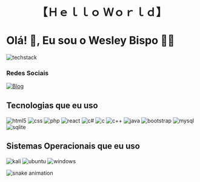 <!--Title -->
<h1 align="center">
  【Ｈｅｌｌｏ Ｗｏｒｌｄ】
</h1>


# Olá! 👋, Eu sou o Wesley Bispo 🧑‍💻

<!-- Background -->

![techstack](https://user-images.githubusercontent.com/52347812/137624699-ce6bb7ee-eb84-46f1-ac69-c4b78b22db90.png)

<!-- Introduction -->




### Redes Sociais
[![Blog](https://img.shields.io/badge/LinkedIn-0077B5?style=for-the-badge&logo=linkedin&logoColor=white)](https://www.linkedin.com/in/wesley-santos-56869a266/)




## Tecnologias que eu uso 

<div>
  <img  align="center" alt="html5" src="https://img.shields.io/badge/HTML5-E34F26?style=for-the-badge&logo=html5&logoColor=white">
  <img  align="center" alt="css" src="https://img.shields.io/badge/CSS3-1572B6?style=for-the-badge&logo=css3&logoColor=white">
  <img  align="center" alt="php" src="https://img.shields.io/badge/PHP-777BB4?style=for-the-badge&logo=php&logoColor=white">
  <img  align="center" alt="react" src="https://img.shields.io/badge/React-20232A?style=for-the-badge&logo=react&logoColor=61DAFB">
   <img  align="center" alt="c#" src="https://img.shields.io/badge/C%23-239120?style=for-the-badge&logo=c-sharp&logoColor=white">
    <img  align="center" alt="c" src="https://img.shields.io/badge/C-00599C?style=for-the-badge&logo=c&logoColor=white">
    <img  align="center" alt="c++" src="https://img.shields.io/badge/C%2B%2B-00599C?style=for-the-badge&logo=c%2B%2B&logoColor=white">
      <img  align="center" alt="java" src="https://img.shields.io/badge/Java-ED8B00?style=for-the-badge&logo=openjdk&logoColor=whit">
      <img  align="center" alt="bootstrap" src="https://img.shields.io/badge/Bootstrap-563D7C?style=for-the-badge&logo=bootstrap&logoColor=white">
       <img  align="center" alt="mysql" src="https://img.shields.io/badge/MySQL-00000F?style=for-the-badge&logo=mysql&logoColor=white">
       <img  align="center" alt="sqlite" src="https://img.shields.io/badge/SQLite-07405E?style=for-the-badge&logo=sqlite&logoColor=white">
      
  
</div>



## Sistemas Operacionais que eu uso

<div>
  <img  align="center" alt="kali" src="https://img.shields.io/badge/Kali_Linux-557C94?style=for-the-badge&logo=kali-linux&logoColor=white">
       <img  align="center" alt="ubuntu" src="https://img.shields.io/badge/Ubuntu-E95420?style=for-the-badge&logo=ubuntu&logoColor=white">
   <img  align="center" alt="windows" src="https://img.shields.io/badge/Windows-0078D6?style=for-the-badge&logo=windows&logoColor=white">
</div>


![snake animation](https://github.com/<WesleyySantos>/<WesleyySantos>/blob/output/github-contribution-grid-snake2.svg)


